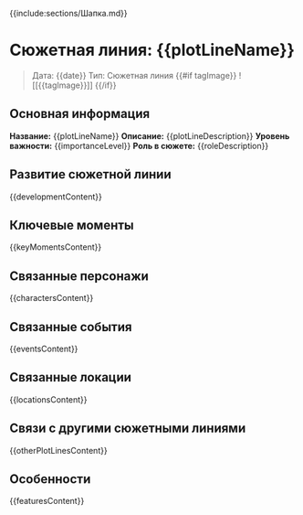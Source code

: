 {{include:sections/Шапка.md}}

# Сюжетная линия: {{plotLineName}}

> Дата: {{date}}
> Тип: Сюжетная линия
{{#if tagImage}}
![[{{tagImage}}]]
{{/if}}

## Основная информация
**Название:** {{plotLineName}}
**Описание:** {{plotLineDescription}}
**Уровень важности:** {{importanceLevel}}
**Роль в сюжете:** {{roleDescription}}

## Развитие сюжетной линии
{{developmentContent}}

## Ключевые моменты
{{keyMomentsContent}}

## Связанные персонажи
{{charactersContent}}

## Связанные события
{{eventsContent}}

## Связанные локации
{{locationsContent}}

## Связи с другими сюжетными линиями
{{otherPlotLinesContent}}

## Особенности
{{featuresContent}} 